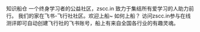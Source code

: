 知识船仓 一个终身学习者的公益社区，zscc.in 致力于集结所有爱学习的人助力前行。
我们的家在飞书-飞行社社区。欢迎上船~ 
如何上船？
访问zscc.in参与在线测评即可自动创建飞行社的飞书账号，船上有来自全国各行业的有趣灵魂。

